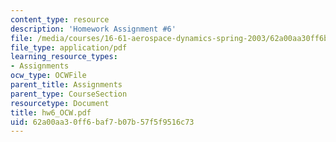```yaml
---
content_type: resource
description: 'Homework Assignment #6'
file: /media/courses/16-61-aerospace-dynamics-spring-2003/62a00aa30ff6baf7b07b57f5f9516c73_hw6_OCW.pdf
file_type: application/pdf
learning_resource_types:
- Assignments
ocw_type: OCWFile
parent_title: Assignments
parent_type: CourseSection
resourcetype: Document
title: hw6_OCW.pdf
uid: 62a00aa3-0ff6-baf7-b07b-57f5f9516c73
---
```

